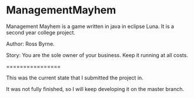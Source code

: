 ManagementMayhem
================

Management Mayhem is a game written in java in eclipse Luna. It is a second year college project.

Author: Ross Byrne.

Story:
You are the sole owner of your business. 
Keep it running at all costs.

================

This was the current state that I submitted the project in.

It was not fully finished, so I will keep developing it on the master branch.

